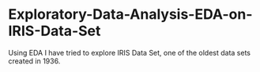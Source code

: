 # Exploratory-Data-Analysis-EDA-on-IRIS-Data-Set
Using EDA I have tried to explore IRIS Data Set, one of the oldest data sets created in 1936.

